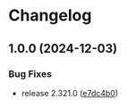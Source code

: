 # Changelog

## 1.0.0 (2024-12-03)


### Bug Fixes

* release 2.321.0 ([e7dc4b0](https://github.com/36node/github-runner/commit/e7dc4b038b9d09a41bd715e7a645cd4afb4b56b4))
